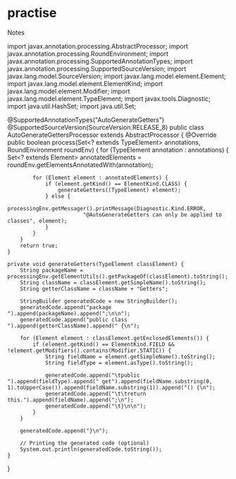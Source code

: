 # practise

Notes

import javax.annotation.processing.AbstractProcessor;
import javax.annotation.processing.RoundEnvironment;
import javax.annotation.processing.SupportedAnnotationTypes;
import javax.annotation.processing.SupportedSourceVersion;
import javax.lang.model.SourceVersion;
import javax.lang.model.element.Element;
import javax.lang.model.element.ElementKind;
import javax.lang.model.element.Modifier;
import javax.lang.model.element.TypeElement;
import javax.tools.Diagnostic;
import java.util.HashSet;
import java.util.Set;

@SupportedAnnotationTypes("AutoGenerateGetters")
@SupportedSourceVersion(SourceVersion.RELEASE_8)
public class AutoGenerateGettersProcessor extends AbstractProcessor {
    @Override
    public boolean process(Set<? extends TypeElement> annotations, RoundEnvironment roundEnv) {
        for (TypeElement annotation : annotations) {
            Set<? extends Element> annotatedElements = roundEnv.getElementsAnnotatedWith(annotation);

            for (Element element : annotatedElements) {
                if (element.getKind() == ElementKind.CLASS) {
                    generateGetters((TypeElement) element);
                } else {
                    processingEnv.getMessager().printMessage(Diagnostic.Kind.ERROR,
                            "@AutoGenerateGetters can only be applied to classes", element);
                }
            }
        }
        return true;
    }

    private void generateGetters(TypeElement classElement) {
        String packageName = processingEnv.getElementUtils().getPackageOf(classElement).toString();
        String className = classElement.getSimpleName().toString();
        String getterClassName = className + "Getters";

        StringBuilder generatedCode = new StringBuilder();
        generatedCode.append("package ").append(packageName).append(";\n\n");
        generatedCode.append("public class ").append(getterClassName).append(" {\n");

        for (Element element : classElement.getEnclosedElements()) {
            if (element.getKind() == ElementKind.FIELD && !element.getModifiers().contains(Modifier.STATIC)) {
                String fieldName = element.getSimpleName().toString();
                String fieldType = element.asType().toString();

                generatedCode.append("\tpublic ").append(fieldType).append(" get").append(fieldName.substring(0, 1).toUpperCase()).append(fieldName.substring(1)).append("() {\n");
                generatedCode.append("\t\treturn this.").append(fieldName).append(";\n");
                generatedCode.append("\t}\n\n");
            }
        }

        generatedCode.append("}\n");

        // Printing the generated code (optional)
        System.out.println(generatedCode.toString());
    }
}
